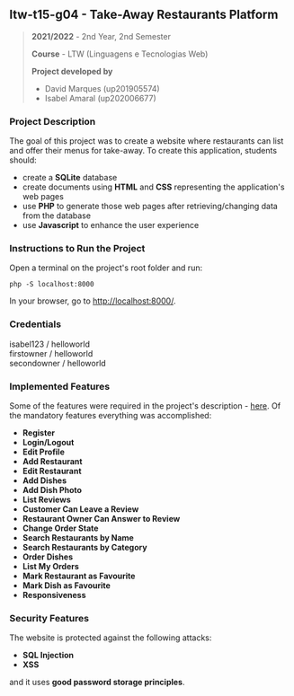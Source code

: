 ## ltw-t15-g04 - Take-Away Restaurants Platform

> **2021/2022** - 2nd Year, 2nd Semester
>
> **Course** - LTW (Linguagens e Tecnologias Web)
>
> **Project developed by**
> - David Marques (up201905574)
> - Isabel Amaral (up202006677)

### Project Description

The goal of this project was to create a website where restaurants can list and offer their menus for take-away. To create this application, students should:

- create a **SQLite** database
- create documents using **HTML** and **CSS** representing the application's web pages
- use **PHP** to generate those web pages after retrieving/changing data from the database
- use **Javascript** to enhance the user experience

### Instructions to Run the Project

Open a terminal on the project's root folder and run:
```
php -S localhost:8000
```

In your browser, go to [http://localhost:8000/](http://localhost:8000/).

### Credentials

isabel123 / helloworld
<br>
firstowner / helloworld
<br>
secondowner / helloworld

### Implemented Features

Some of the features were required in the project's description - [here](https://web.fe.up.pt/~arestivo/page/courses/ltw/project/). Of the mandatory features everything was accomplished:

- **Register**
- **Login/Logout**
- **Edit Profile**
- **Add Restaurant**
- **Edit Restaurant**
- **Add Dishes**
- **Add Dish Photo**
- **List Reviews**
- **Customer Can Leave a Review**
- **Restaurant Owner Can Answer to Review**
- **Change Order State**
- **Search Restaurants by Name**
- **Search Restaurants by Category**
- **Order Dishes**
- **List My Orders**
- **Mark Restaurant as Favourite**
- **Mark Dish as Favourite**
- **Responsiveness**

### Security Features

The website is protected against the following attacks:

- **SQL Injection**
- **XSS**

and it uses **good password storage principles**.